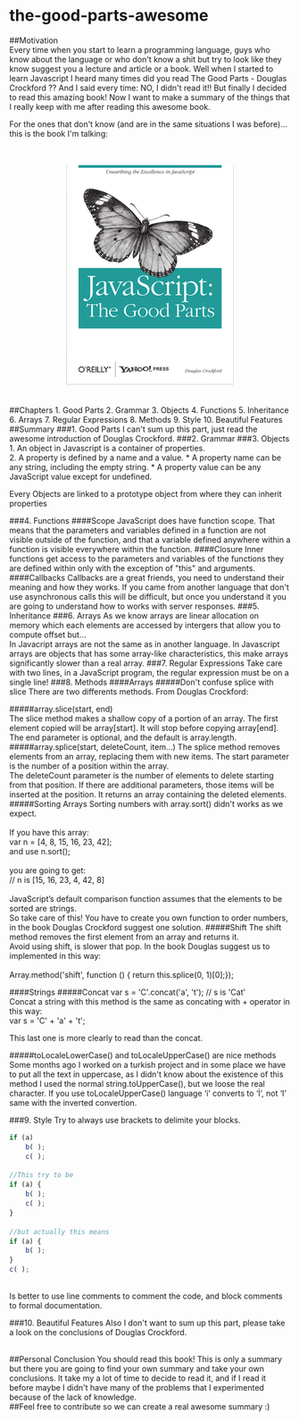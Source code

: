 # the-good-parts-awesome

##Motivation
<br>
Every time when you start to learn a programming language, guys who know about the language or who don't know a shit but try to look like they know suggest you a lecture and article or a book. Well when I started to learn Javascript I heard many times did you read The Good Parts - Douglas Crockford ?? And I said every time: NO, I didn't read it!! But finally I decided to read this amazing book!
Now I want to make a summary of the things that I really keep with me after reading this awesome book.

For the ones that don't know (and are in the same situations I was before)...  this is the book I'm talking:
<br>  
<br>
<div style="text-align:center"><img src ="./assets/images/cover.png" /></div>
<br>
<br>
##Chapters
1. Good Parts
2. Grammar 
3. Objects 
4. Functions 
5. Inheritance
6. Arrays
7. Regular Expressions
8. Methods 
9. Style 
10. Beautiful Features

<br>
##Summary
###1. Good Parts
I can't sum up this part, just read the awesome introduction of Douglas Crockford.
###2. Grammar 
###3. Objects 
1. An object in Javascript is a container of properties.<br>
2. A property is defined by a name and a value.
	* A property name can be any string, including the empty string.
	* A property value can be any JavaScript value except for undefined.
<br>

Every Objects are linked to a prototype object from where they can inherit properties
		
###4. Functions 
####Scope
JavaScript does have function scope. That means that the parameters and variables defined in a function are not visible outside of the function, and that a variable defined anywhere within a function is visible everywhere within the function.
####Closure
Inner functions get access to the parameters and variables of the functions they are defined within only with the exception of "this" and arguments.
####Callbacks
Callbacks are a great friends, you need to understand their meaning and how they works. If you came from another language that don't use asynchronous calls this will be difficult, but once you understand it you are going to understand how to works with server responses.
###5. Inheritance
###6. Arrays
As we know arrays are linear allocation on memory which each elements are accessed by intergers that allow you to compute offset but...<br>
In Javacript arrays are not the same as in another language. In Javascript arrays are objects that has some array-like characteristics, this make arrays significantly slower than a real array.
###7. Regular Expressions
Take care with two lines, in a JavaScript program, the regular expression must be on a single line!
###8. Methods 
####Arrays
#####Don't confuse splice with slice
There are two differents methods. From Douglas Crockford:<br>

#####array.slice(start, end)<br>
The slice method makes a shallow copy of a portion of an array. The first element copied will be array[start]. It will stop before copying array[end]. The end parameter is optional, and the default is array.length.
<br>
#####array.splice(start, deleteCount, item...)
The splice method removes elements from an array, replacing them with new items. The start parameter is the number of a position within the array.<br>
The deleteCount parameter is the number of elements to delete starting from that position. If there are additional parameters, those items will be inserted at the position. It returns an array containing the deleted elements.
#####Sorting Arrays
Sorting numbers with array.sort() didn't works as we expect.<br><br>
If you have this array:<br>
var n = [4, 8, 15, 16, 23, 42]; <br>
and use n.sort();<br><br>
you are going to get:<br>
// n is [15, 16, 23, 4, 42, 8]<br><br>
JavaScript’s default comparison function assumes that the elements to be sorted are strings.<br>
So take care of this! You have to create you own function to order numbers, in the book Douglas Crockford suggest one solution.
#####Shift
The shift method removes the first element from an array and returns it.<br>
Avoid using shift, is slower that pop. In the book Douglas suggest us to implemented in this way:<br><br>
Array.method('shift', function () { return this.splice(0, 1)[0];});

####Strings
#####Concat
var s = 'C'.concat('a', 't'); // s is 'Cat'<br>
Concat a string with this method is the same as concating with + operator in this way:<br>
var s = 'C' + 'a' + 't';<br>

This last one is more clearly to read than the concat.

#####toLocaleLowerCase() and toLocaleUpperCase() are nice methods
Some months ago I worked on a turkish project and in some place we have to put all the text in uppercase, as I didn't know about the existence of this method I used the normal string.toUpperCase(), but we loose the real character. If you use toLocaleUpperCase() language ‘i’ converts to ‘&#x130;’, not ‘I’ same with the inverted convertion.

###9. Style 
Try to always use brackets to delimite your blocks.
```js
if (a) 
	b( );
	c( );

//This try to be 
if (a) { 
	b( ); 
	c( );
} 

//but actually this means
if (a) { 
	b( );
}
c( );

```
<br>
Is better to use line comments to comment the code, and block comments to formal documentation.

###10. Beautiful Features
Also I don't want to sum up this part, please take a look on the conclusions of Douglas Crockford.

<br>
##Personal Conclusion
You should read this book! This is only a summary but there you are going to find your own summary and take your own conclusions. It take my a lot of time to decide to read it, and if I read it before maybe I didn't have many of the problems that I experimented because of the lack of knowledge.
<br>
##Feel free to contribute so we can create a real awesome summary :)
